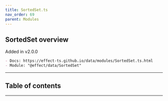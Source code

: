 ```yaml
---
title: SortedSet.ts
nav_order: 69
parent: Modules
---
```


## SortedSet overview

Added in v2.0.0

```md
- Docs: https://effect-ts.github.io/data/modules/SortedSet.ts.html
- Module: "@effect/data/SortedSet"
```

---

<h2 class="text-delta">Table of contents</h2>

---
